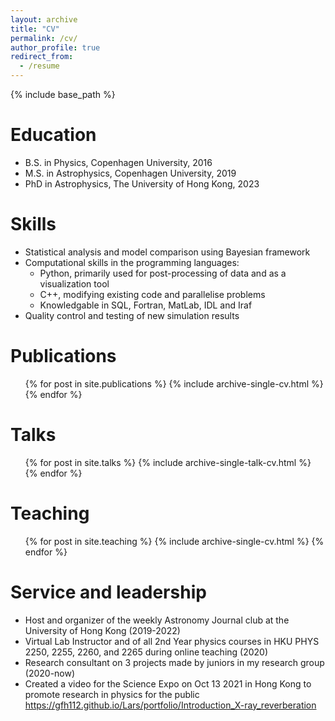 ```yaml
---
layout: archive
title: "CV"
permalink: /cv/
author_profile: true
redirect_from:
  - /resume
---
```

{% include base_path %}

Education
======
* B.S. in Physics, Copenhagen University, 2016
* M.S. in Astrophysics, Copenhagen University, 2019
* PhD in Astrophysics, The University of Hong Kong, 2023


Skills
======
* Statistical analysis and model comparison using Bayesian framework
* Computational skills in the programming languages:
  * Python, primarily used for post-processing of data and as a visualization tool
  * C++, modifying existing code and parallelise problems
  * Knowledgable in SQL, Fortran, MatLab, IDL and Iraf 
* Quality control and testing of new simulation results 

Publications
======
  <ul>{% for post in site.publications %}
    {% include archive-single-cv.html %}
  {% endfor %}</ul>
  
Talks
======
  <ul>{% for post in site.talks %}
    {% include archive-single-talk-cv.html %}
  {% endfor %}</ul>
  
Teaching
======
  <ul>{% for post in site.teaching %}
    {% include archive-single-cv.html %}
  {% endfor %}</ul>
  
Service and leadership
======
* Host and organizer of the weekly Astronomy Journal club at the University of Hong Kong (2019-2022)
* Virtual Lab Instructor and of all 2nd Year physics courses in HKU PHYS 2250, 2255, 2260, and 2265 during online teaching (2020)
* Research consultant on 3 projects made by juniors in my research group (2020-now)  
* Created a video for the Science Expo on Oct 13 2021 in Hong Kong to promote research in physics for the public https://gfh112.github.io/Lars/portfolio/Introduction_X-ray_reverberation
